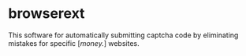 # browserext
This software for automatically submitting captcha code by eliminating mistakes for specific [*money.*] websites.
